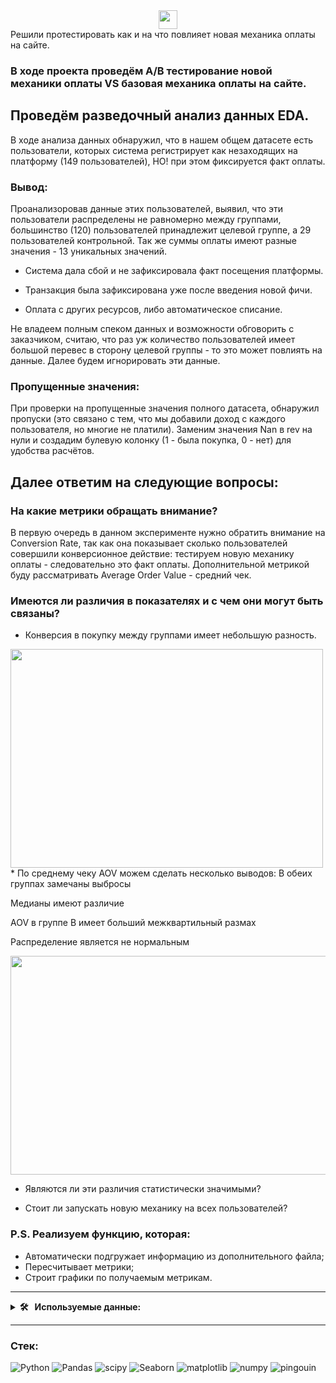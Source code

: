<div align='center'>
   <img src="https://media.giphy.com/media/hvRJCLFzcasrR4ia7z/giphy.gif" width="30px"/>
</div>
Решили протестировать как и на что повлияет новая механика оплаты на сайте. 

### В ходе проекта проведём А/В тестирование новой механики оплаты VS базовая механика оплаты на сайте. 

## Проведём разведочный анализ данных EDA.
В ходе анализа данных обнаружил, что в нашем общем датасете есть пользователи, которых система регистрирует как незаходящих на платформу (149 пользователей), НО! при этом фиксируется факт оплаты.
### Вывод:
Проанализоровав данные этих пользователей, выявил, что эти пользователи распределены не равномерно между группами, большинство (120) пользователей принадлежит целевой группе, а 29 пользователей контрольной. Так же суммы оплаты имеют разные значения - 13 уникальных значений.

   *   Система дала сбой и не зафиксировала факт посещения платформы.

   *   Транзакция была зафиксирована уже после введения новой фичи.

   *   Оплата с других ресурсов, либо автоматическое списание.

Не владеем полным спеком данных и возможности обговорить с заказчиком, считаю, что раз уж количество пользователей имеет большой перевес в сторону целевой группы - то это может повлиять на данные. Далее будем игнорировать эти данные.
### Пропущенные значения:
При проверки на пропущенные значения полного датасета, обнаружил пропуски (это связано с тем, что мы добавили доход с каждого пользователя, но многие не платили).
Заменим значения Nan в rev на нули и создадим булевую колонку (1 - была покупка, 0 - нет) для удобства расчётов.

## Далее ответим на следующие вопросы:

### На какие метрики обращать внимание?

В первую очередь в данном эксперименте нужно обратить внимание на Conversion Rate, так как она показывает сколько пользователей совершили конверсионное действие: тестируем новую механику оплаты - следовательно это факт оплаты.
Дополнительной метрикой буду рассматривать Average Order Value - средний чек.

### Имеются ли различия в показателях и с чем они могут быть связаны?
*   Конверсия в покупку между группами имеет небольшую разность.


<div align='centre'>
   <img src="https://github.com/KinderDs/ExampleA-B/assets/163444205/8bd1c433-4d25-4d3f-9842-e8b23230026d" width ="500" height="350">
</div>
*   По среднему чеку AOV можем сделать несколько выводов:
В обеих группах замечаны выбросы

Медианы имеют различие

AOV в группе B имеет больший межквартильный размах

Распределение является не нормальным

<div align='centre'>
   <img src="https://github.com/KinderDs/ExampleA-B/assets/163444205/4c03153b-80b5-43fc-a993-94fcfa780764" width ="800" height="350">
</div>


*   Являются ли эти различия статистически значимыми?
  
*  Стоит ли запускать новую механику на всех пользователей?

### P.S. Реализуем функцию, которая:

*   Автоматически подгружает информацию из дополнительного файла;
*   Пересчитывает метрики;
*   Строит графики по получаемым метрикам.

---

<details>
  <summary><b> 🛠 &nbsp;&nbsp;Используемые данные:&nbsp;</b></summary>
  <br/> 
   
*   groups.csv - файл с информацией о принадлежности пользователя к контрольной или экспериментальной группе (А – контроль, B – целевая группа)
   
*   groups_add.csv - дополнительный файл с пользователями, который прислали спустя 2 дня после передачи данных
  
*   active_studs.csv - файл с информацией о пользователях, которые зашли на платформу в дни проведения эксперимента.
  
*   checks.csv - файл с информацией об оплатах пользователей в дни проведения эксперимента.
  
</details>

---

### Стек:
![Python](https://img.shields.io/badge/Python-%23AFEEEE?style=for-the-badge&logo=Python&logoColor=yellow)
![Pandas](https://img.shields.io/badge/pandas-%23AFEEEE?style=for-the-badge&logo=pandas&logoColor=white)
![scipy](https://img.shields.io/badge/scipy-%23AFEEEE?style=for-the-badge&logo=scipy&logoColor=white)
![Seaborn](https://img.shields.io/badge/Seaborn-%23AFEEEE?style=for-the-badge&logo=Seaborn)
![matplotlib](https://img.shields.io/badge/matplotlib-%23AFEEEE?style=for-the-badge&logo=matplotlib&logoColor=white)
![numpy](https://img.shields.io/badge/numpy%20-%23AFEEEE?style=for-the-badge&logo=numpy%20&logoColor=white)
![pingouin](https://img.shields.io/badge/pingouin-%23AFEEEE?style=for-the-badge&logo=pingouin&logoColor=white)

